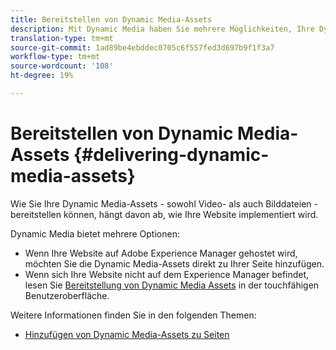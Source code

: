 ```yaml
---
title: Bereitstellen von Dynamic Media-Assets
description: Mit Dynamic Media haben Sie mehrere Möglichkeiten, Ihre Dynamic Media-Assets - sowohl Video- als auch Bilddateien - auf Ihre Website zu übertragen.
translation-type: tm+mt
source-git-commit: 1ad89be4ebddec0705c6f557fed3d697b9f1f3a7
workflow-type: tm+mt
source-wordcount: '108'
ht-degree: 19%

---
```



# Bereitstellen von Dynamic Media-Assets {#delivering-dynamic-media-assets}

Wie Sie Ihre Dynamic Media-Assets - sowohl Video- als auch Bilddateien - bereitstellen können, hängt davon ab, wie Ihre Website implementiert wird.

Dynamic Media bietet mehrere Optionen:

* Wenn Ihre Website auf Adobe Experience Manager gehostet wird, möchten Sie die Dynamic Media-Assets direkt zu Ihrer Seite hinzufügen.
* Wenn sich Ihre Website nicht auf dem Experience Manager befindet, lesen Sie [Bereitstellung von Dynamic Media Assets](/help/assets/dynamic-media/delivering-dynamic-media-assets.md) in der touchfähigen Benutzeroberfläche.

Weitere Informationen finden Sie in den folgenden Themen:

* [Hinzufügen von Dynamic Media-Assets zu Seiten](/help/assets/dynamic-media/adding-dynamic-media-assets-to-pages.md)

